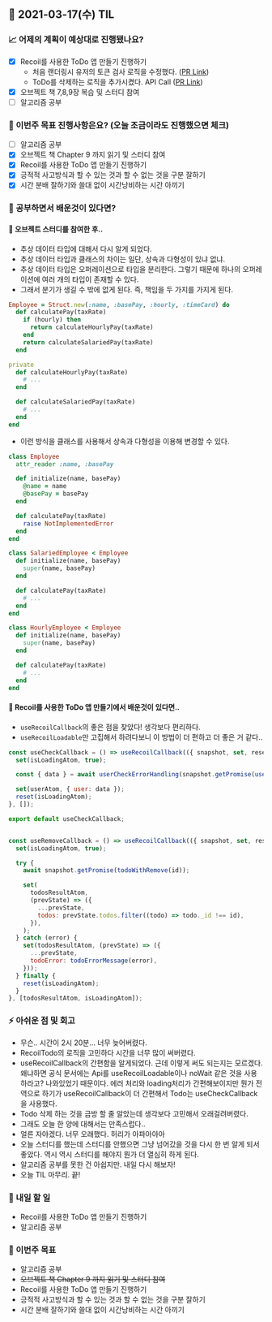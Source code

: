 ## 📆 2021-03-17(수) TIL

### 📈 어제의 계획이 예상대로 진행됐나요?
- [x] Recoil를 사용한 ToDo 앱 만들기 진행하기
  - 처음 랜더링시 유저의 토큰 검사 로직을 수정했다. ([PR Link](https://github.com/saseungmin/Recoil_ToDo/pull/63))
  - ToDo를 삭제하는 로직을 추가시켰다. API Call ([PR Link](https://github.com/saseungmin/Recoil_ToDo/pull/64))
- [x] 오브젝트 책 7,8,9장 복습 및 스터디 참여
- [ ] 알고리즘 공부

### 🦄 이번주 목표 진행사항은요? (오늘 조금이라도 진행했으면 체크)
- [ ] 알고리즘 공부
- [x] 오브젝트 책 Chapter 9 까지 읽기 및 스터디 참여
- [x] Recoil를 사용한 ToDo 앱 만들기 진행하기
- [x] 긍적적 사고방식과 할 수 있는 것과 할 수 없는 것을 구분 잘하기
- [x] 시간 분배 잘하기와 쓸대 없이 시간낭비하는 시간 아끼기

### 🤔 공부하면서 배운것이 있다면?

#### 📌 오브젝트 스터디를 참여한 후..
- 추상 데이터 타입에 대해서 다시 알게 되었다.
- 추상 데이터 타입과 클래스의 차이는 일단, 상속과 다형성이 있냐 없냐.
- 추상 데이터 타입은 오퍼레이션으로 타입을 분리한다. 그렇기 때문에 하나의 오퍼레이션에 여러 개의 타입이 존재할 수 있다.
- 그래서 분기가 생길 수 밖에 없게 된다. 즉, 책임을 두 가지를 가지게 된다.

```rb
Employee = Struct.new(:name, :basePay, :hourly, :timeCard) do
  def calculatePay(taxRate)
    if (hourly) then
      return calculateHourlyPay(taxRate)
    end
    return calculateSalariedPay(taxRate)
  end

private
  def calculateHourlyPay(taxRate)
    # ...
  end

  def calculateSalariedPay(taxRate)
    # ...
  end
end
```

- 이런 방식을 클래스를 사용해서 상속과 다형성을 이용해 변경할 수 있다.

```rb
class Employee
  attr_reader :name, :basePay

  def initialize(name, basePay)
    @name = name
    @basePay = basePay
  end

  def calculatePay(taxRate)
    raise NotImplementedError
  end
end

class SalariedEmployee < Employee
  def initialize(name, basePay)
    super(name, basePay)
  end

  def calculatePay(taxRate)
    # ...
  end
end

class HourlyEmployee < Employee
  def initialize(name, basePay)
    super(name, basePay)
  end

  def calculatePay(taxRate)
    # ...
  end
end
```

#### 📌 Recoil를 사용한 ToDo 앱 만들기에서 배운것이 있다면..
- `useRecoilCallback`의 좋은 점을 찾았다! 생각보다 편리하다.
- `useRecoilLoadable`만 고집해서 하려다보니 이 방법이 더 편하고 더 좋은 거 같다..

```js
const useCheckCallback = () => useRecoilCallback(({ snapshot, set, reset }) => async () => {
  set(isLoadingAtom, true);

  const { data } = await userCheckErrorHandling(snapshot.getPromise(userWithCheck()));

  set(userAtom, { user: data });
  reset(isLoadingAtom);
}, []);

export default useCheckCallback;


const useRemoveCallback = () => useRecoilCallback(({ snapshot, set, reset }) => async (id) => {
  set(isLoadingAtom, true);

  try {
    await snapshot.getPromise(todoWithRemove(id));

    set(
      todosResultAtom,
      (prevState) => ({
        ...prevState,
        todos: prevState.todos.filter((todo) => todo._id !== id),
      }),
    );
  } catch (error) {
    set(todosResultAtom, (prevState) => ({
      ...prevState,
      todoError: todoErrorMessage(error),
    }));
  } finally {
    reset(isLoadingAtom);
  }
}, [todosResultAtom, isLoadingAtom]);
```


### ⚡ 아쉬운 점 및 회고
- 무슨.. 시간이 2시 20분... 너무 늦어버렸다.
- RecoilTodo의 로직을 고민하다 시간을 너무 많이 써버렸다.
- useRecoilCallback의 간편함을 알게되었다. 근데 이렇게 써도 되는지는 모르겠다. 왜냐하면 공식 문서에는 Api를 useRecoilLoadable이나 noWait 같은 것을 사용하라고? 나와있었기 때문이다. 에러 처리와 loading처리가 간편해보이지만 뭔가 전역으로 하기가 useRecoilCallback이 더 간편해서 Todo는 useCheckCallback을 사용했다.
- Todo 삭제 하는 것을 금방 할 줄 알았는데 생각보다 고민해서 오래걸려버렸다.
- 그래도 오늘 한 양에 대해서는 만족스럽다..
- 얼른 자야겠다. 너무 오래했다. 허리가 아파아아아
- 오늘 스터디를 했는데 스터디를 안했으면 그냥 넘어갔을 것을 다시 한 번 알게 되서 좋았다. 역시 역시 스터디를 해야지 뭔가 더 열심히 하게 된다.
- 알고리즘 공부를 못한 건 아쉽지만. 내일 다시 해보자!
- 오늘 TIL 마무리. 끝!

### 🚀 내일 할 일
- Recoil를 사용한 ToDo 앱 만들기 진행하기
- 알고리즘 공부

### 🎯 이번주 목표
- 알고리즘 공부
- ~~오브젝트 책 Chapter 9 까지 읽기 및 스터디 참여~~
- Recoil를 사용한 ToDo 앱 만들기 진행하기
- 긍적적 사고방식과 할 수 있는 것과 할 수 없는 것을 구분 잘하기
- 시간 분배 잘하기와 쓸대 없이 시간낭비하는 시간 아끼기
